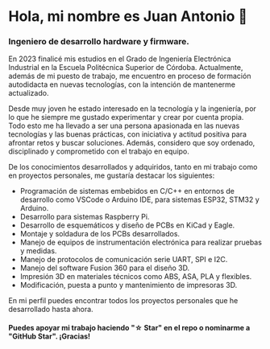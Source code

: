 # Hola, mi nombre es Juan Antonio 👋
### Ingeniero de desarrollo hardware y firmware.

En 2023 finalicé mis estudios en el Grado de Ingeniería Electrónica Industrial en la Escuela Politécnica Superior de Córdoba. Actualmente, además de mi puesto de trabajo, me encuentro en proceso de formación autodidacta en nuevas tecnologías, con la intención de mantenerme actualizado.

Desde muy joven he estado interesado en la tecnología y la ingeniería, por lo que he siempre me gustado experimentar y crear por cuenta propia. Todo esto me ha llevado a ser una persona apasionada en las nuevas tecnologías y las buenas prácticas, con iniciativa y actitud positiva para afrontar retos y buscar soluciones. Además, considero que soy ordenado, disciplinado y comprometido con el trabajo en equipo.

De los conocimientos desarrollados y adquiridos, tanto en mi trabajo como en proyectos personales, me gustaría destacar los siguientes:
- Programación de sistemas embebidos en C/C++ en entornos de desarrollo como VSCode o Arduino IDE, para sistemas ESP32, STM32 y Arduino.
- Desarrollo para sistemas Raspberry Pi.
- Desarrollo de esquemáticos y diseño de PCBs en KiCad y Eagle.
- Montaje y soldadura de los PCBs desarrollados.
- Manejo de equipos de instrumentación electrónica para realizar pruebas y medidas.
- Manejo de protocolos de comunicación serie UART, SPI e I2C.
- Manejo del software Fusion 360 para el diseño 3D.
- Impresión 3D en materiales técnicos como ABS, ASA, PLA y flexibles. 
- Modificación, puesta a punto y mantenimiento de impresoras 3D.

En mi perfil puedes encontrar todos los proyectos personales que he desarrollado hasta ahora.

#### Puedes apoyar mi trabajo haciendo "☆ Star" en el repo o nominarme a "GitHub Star". ¡Gracias!
